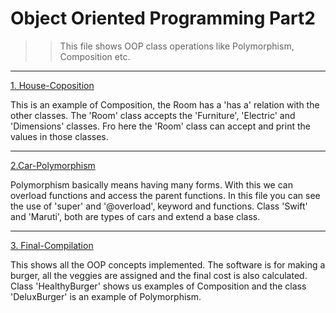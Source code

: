 # Object Oriented Programming Part2

>>This file shows OOP class operations like Polymorphism, Composition etc.

---

[1. House-Coposition](1.House-Coposition/src)

This is an example of Composition, the Room has a 'has a' relation with the other classes. The 'Room' class accepts the 'Furniture', 'Electric' and 
'Dimensions' classes. Fro here the 'Room' class can accept and print the values in those classes. 

---

[2.Car-Polymorphism](2.Car-Polymorphism/src)

Polymorphism basically means having many forms. With this we can overload functions and access the parent functions. 
In this file you can see the use of 'super' and '@overload', keyword and functions. Class 'Swift' and 'Maruti', both are types of cars and extend a base class. 

---

[3. Final-Compilation](3.Final-Compilation/src)

This shows all the OOP concepts implemented. The software is for making a burger, all the veggies are assigned and the final cost is also calculated. 
Class 'HealthyBurger' shows us examples of Composition and the class 'DeluxBurger' is an example of Polymorphism.
